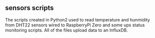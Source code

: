 ## sensors scripts
The scripts created in Python2 used to read temperature and hunmidity from DHT22 sensors wired to RaspberryPi Zero and
some ups status monitoring scripts. All of the files upload data to an InfluxDB.
